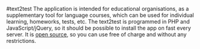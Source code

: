 #text2test
The application is intended for educational organisations, as a supplementary tool for language courses, which can be used for individual learning, homeworks, tests, etc. The text2test is programmed in PHP and JavaScript/jQuery, so it should be possible to install the app on fast every server. It is [open source](https://github.com/AntoninSlejska/text2test/blob/master/LICENCE), so you can use free of charge and without any restrictions.
